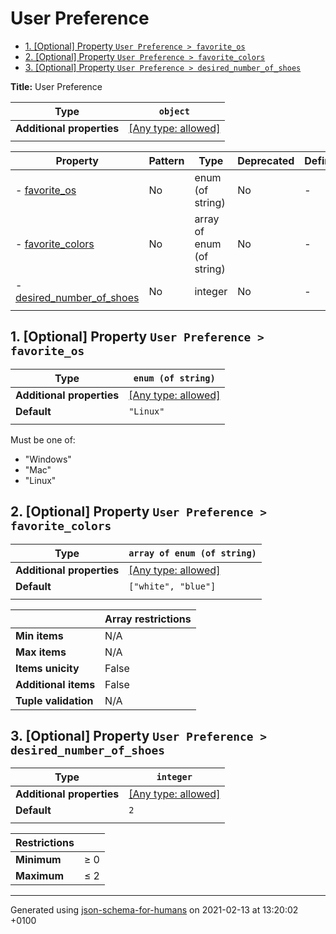 # User Preference

- [1. [Optional] Property `User Preference > favorite_os`](#favorite_os)
- [2. [Optional] Property `User Preference > favorite_colors`](#favorite_colors)
- [3. [Optional] Property `User Preference > desired_number_of_shoes`](#desired_number_of_shoes)

**Title:** User Preference

| Type | `object` |
| ---- | --- |
| **Additional properties** |[[Any type: allowed]](# "Additional Properties of any type are allowed.")|
|  |  |

| Property | Pattern | Type | Deprecated | Definition | Title/Description |
| -------- | ------- | ---- | ---------- | ---------- | ----------------- |
|-  [favorite_os](#favorite_os)|No|enum (of string)|No| -|-|
|-  [favorite_colors](#favorite_colors)|No|array of enum (of string)|No| -|-|
|-  [desired_number_of_shoes](#desired_number_of_shoes)|No|integer|No| -|-|
|  |  |  |  |  |

## <a name="favorite_os"></a>1. [Optional] Property `User Preference > favorite_os`

| Type | `enum (of string)` |
| ---- | --- |
| **Additional properties** |[[Any type: allowed]](# "Additional Properties of any type are allowed.")|
| **Default** | `"Linux"` |
|  |  |

Must be one of:
* "Windows"
* "Mac"
* "Linux"

## <a name="favorite_colors"></a>2. [Optional] Property `User Preference > favorite_colors`

| Type | `array of enum (of string)` |
| ---- | --- |
| **Additional properties** |[[Any type: allowed]](# "Additional Properties of any type are allowed.")|
| **Default** | `["white", "blue"]` |
|  |  |

|                       | Array restrictions |
| --------------------- | ------------------ |
| **Min items**         | N/A |
| **Max items**         | N/A |
| **Items unicity**     | False |
| **Additional items**  | False |
| **Tuple validation**  | N/A |

## <a name="desired_number_of_shoes"></a>3. [Optional] Property `User Preference > desired_number_of_shoes`

| Type | `integer` |
| ---- | --- |
| **Additional properties** |[[Any type: allowed]](# "Additional Properties of any type are allowed.")|
| **Default** | `2` |
|  |  |

| Restrictions |   |
| ------------ | - |
| **Minimum** | &ge; 0 |
| **Maximum** | &le; 2 |

----------------------------------------------------------------------------------------------------------------------------
Generated using [json-schema-for-humans](https://github.com/coveooss/json-schema-for-humans) on 2021-02-13 at 13:20:02 +0100